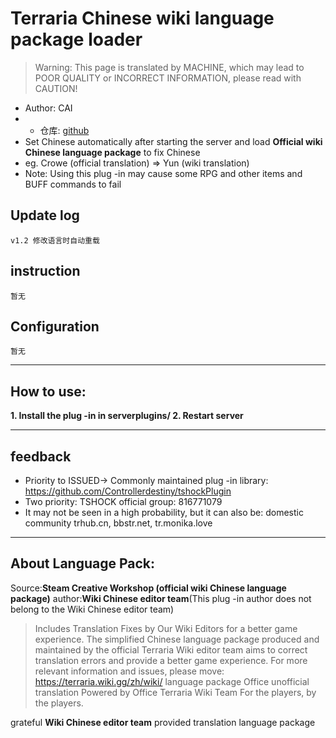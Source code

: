 # Terraria Chinese wiki language package loader

> Warning: This page is translated by MACHINE, which may lead to POOR QUALITY or INCORRECT INFORMATION, please read with CAUTION!


- Author: CAI
- - 仓库: [github](https://github.com/ACaiCat/WikiLangPackLoader) 
- Set Chinese automatically after starting the server and load **Official wiki Chinese language package** to fix Chinese
- eg. Crowe (official translation) => Yun (wiki translation)
- Note: Using this plug -in may cause some RPG and other items and BUFF commands to fail


## Update log

```
v1.2 修改语言时自动重载  
```

## instruction

```
暂无  
```

## Configuration

```
暂无  
```

----------
## How to use:

**1. Install the plug -in in serverplugins/
2. Restart server**

----------

## feedback
- Priority to ISSUED-> Commonly maintained plug -in library: https://github.com/Controllerdestiny/tshockPlugin
- Two priority: TSHOCK official group: 816771079
- It may not be seen in a high probability, but it can also be: domestic community trhub.cn, bbstr.net, tr.monika.love

----------

## About Language Pack:
Source:**Steam Creative Workshop (official wiki Chinese language package)** 
author:**Wiki Chinese editor team**(This plug -in author does not belong to the Wiki Chinese editor team)
  
> Includes Translation Fixes by Our Wiki Editors
> for a better game experience.
> The simplified Chinese language package produced and maintained by the official Terraria Wiki editor team aims to correct translation errors and provide a better game experience.
> For more relevant information and issues, please move:
> https://terraria.wiki.gg/zh/wiki/ language package
> Office unofficial translation
> Powered by Office Terraria Wiki Team
> For the players, by the players.
  
grateful **Wiki Chinese editor team** provided translation language package
